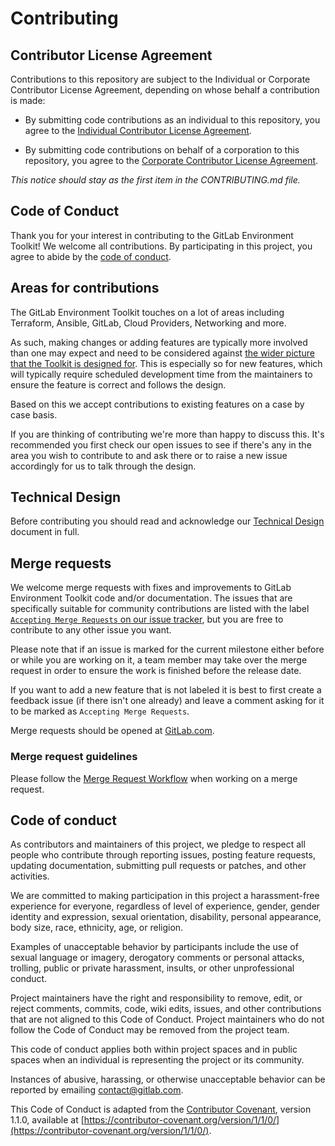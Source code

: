 # Contributing

## Contributor License Agreement

Contributions to this repository are subject to the Individual or Corporate Contributor License Agreement, depending on whose behalf a contribution is made:

- By submitting code contributions as an individual to this repository, you agree to the [Individual Contributor License Agreement](https://docs.gitlab.com/ee/legal/individual_contributor_license_agreement.html).

- By submitting code contributions on behalf of a corporation to this repository, you agree to the [Corporate Contributor License Agreement](https://docs.gitlab.com/ee/legal/corporate_contributor_license_agreement.html).

_This notice should stay as the first item in the CONTRIBUTING.md file._

## Code of Conduct

Thank you for your interest in contributing to the GitLab Environment Toolkit! We welcome
all contributions. By participating in this project, you agree to abide by the
[code of conduct](#code-of-conduct).

## Areas for contributions

The GitLab Environment Toolkit touches on a lot of areas including Terraform, Ansible, GitLab, Cloud Providers, Networking and more.

As such, making changes or adding features are typically more involved than one may expect and need to be considered
against [the wider picture that the Toolkit is designed for](#technical-design). This is especially so for new features, which will typically require
scheduled development time from the maintainers to ensure the feature is correct and follows the design.

Based on this we accept contributions to existing features on a case by case basis.

If you are thinking of contributing we're more than happy to discuss this. It's recommended you first check our open issues to see if there's any in the area
you wish to contribute to and ask there or to raise a new issue accordingly for us to talk through the design.

## Technical Design

Before contributing you should read and acknowledge our [Technical Design](TECHNICAL_DESIGN.md) document in full.

## Merge requests

We welcome merge requests with fixes and improvements to GitLab Environment Toolkit code and/or documentation. 
The issues that are specifically suitable for community contributions are listed with the label
[`Accepting Merge Requests` on our issue tracker](https://gitlab.com/gitlab-org/gitlab-environment-toolkit/-/issues?label_name%5B%5D=Accepting+merge+requests), but you are
free to contribute to any other issue you want.

Please note that if an issue is marked for the current milestone either before
or while you are working on it, a team member may take over the merge request
in order to ensure the work is finished before the release date.

If you want to add a new feature that is not labeled it is best to first create
a feedback issue (if there isn't one already) and leave a comment asking for it
to be marked as `Accepting Merge Requests`.

Merge requests should be opened at [GitLab.com](https://gitlab.com/gitlab-org/gitlab-environment-toolkit/-/merge_requests).

### Merge request guidelines

Please follow the [Merge Request Workflow](docs/development/merge_request_workflow.md) when working on a merge request.

## Code of conduct

As contributors and maintainers of this project, we pledge to respect all people
who contribute through reporting issues, posting feature requests, updating
documentation, submitting pull requests or patches, and other activities.

We are committed to making participation in this project a harassment-free
experience for everyone, regardless of level of experience, gender, gender
identity and expression, sexual orientation, disability, personal appearance,
body size, race, ethnicity, age, or religion.

Examples of unacceptable behavior by participants include the use of sexual
language or imagery, derogatory comments or personal attacks, trolling, public
or private harassment, insults, or other unprofessional conduct.

Project maintainers have the right and responsibility to remove, edit, or reject
comments, commits, code, wiki edits, issues, and other contributions that are
not aligned to this Code of Conduct. Project maintainers who do not follow the
Code of Conduct may be removed from the project team.

This code of conduct applies both within project spaces and in public spaces
when an individual is representing the project or its community.

Instances of abusive, harassing, or otherwise unacceptable behavior can be
reported by emailing contact@gitlab.com.

This Code of Conduct is adapted from the [Contributor Covenant](https://contributor-covenant.org), version 1.1.0,
available at [https://contributor-covenant.org/version/1/1/0/](https://contributor-covenant.org/version/1/1/0/).
